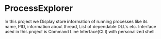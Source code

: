 # ProcessExplorer
In this project we Display store information of running processes like its name, PID, information about thread, List of dependable DLL’s etc. Interface used in this project is Command Line Interface(CLI) with personalized shell.
